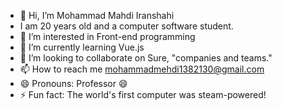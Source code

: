 - 👋 Hi, I’m  Mohammad Mahdi Iranshahi
- I am 20 years old and a computer software student.
- 👀 I’m interested in Front-end programming
- 🌱 I’m currently learning Vue.js
- 💞️ I’m looking to collaborate on Sure, "companies and teams."
- 📫 How to reach me mohammadmehdi1382130@gmail.com
- 😄 Pronouns: Professor 😄
- ⚡ Fun fact: The world's first computer was steam-powered!

<!---
Mm-iranshahi/Mm-iranshahi is a ✨ special ✨ repository because its `README.md` (this file) appears on your GitHub profile.
You can click the Preview link to take a look at your changes.
--->
